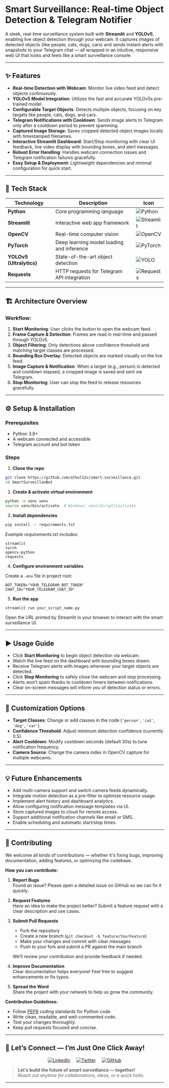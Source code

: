 # Smart Surveillance: Real-time Object Detection & Telegram Notifier

A sleek, real-time surveillance system built with **Streamlit** and **YOLOv5**, enabling live object detection through your webcam. It captures images of detected objects (like people, cats, dogs, cars) and sends instant alerts with snapshots to your Telegram chat — all wrapped in an intuitive, responsive web UI that looks and feels like a smart surveillance console.

---

## ✨ Features

- **Real-time Detection with Webcam**: Monitor live video feed and detect objects continuously.
- **YOLOv5 Model Integration**: Utilizes the fast and accurate YOLOv5s pre-trained model.
- **Configurable Target Objects**: Detects multiple objects, focusing on key targets like people, cats, dogs, and cars.
- **Telegram Notifications with Cooldown**: Sends image alerts to Telegram only after a cooldown period to prevent spamming.
- **Captured Image Storage**: Saves cropped detected object images locally with timestamped filenames.
- **Interactive Streamlit Dashboard**: Start/Stop monitoring with clear UI feedback, live video display with bounding boxes, and alert messages.
- **Robust Error Handling**: Handles webcam connection issues and Telegram notification failures gracefully.
- **Easy Setup & Deployment**: Lightweight dependencies and minimal configuration for quick start.

---

## 🚀 Tech Stack

| Technology                | Description                                      | Icon                                   |
|--------------------------|-------------------------------------------------|----------------------------------------|
| **Python**               | Core programming language                        | ![Python](https://img.icons8.com/color/48/000000/python.png) |
| **Streamlit**            | Interactive web app framework                    | ![Streamlit](https://img.icons8.com/color/48/000000/streamlit.png) |
| **OpenCV**               | Real-time computer vision                        | ![OpenCV](https://img.icons8.com/color/48/000000/opencv.png) |
| **PyTorch**              | Deep learning model loading and inference       | ![PyTorch](https://img.icons8.com/color/48/000000/pytorch.png) |
| **YOLOv5 (Ultralytics)** | State-of-the-art object detection                | ![YOLO](https://img.icons8.com/color/48/000000/yolo.png) |
| **Requests**             | HTTP requests for Telegram API integration      | ![Requests](https://img.icons8.com/color/48/000000/api-settings.png) |

---

## 🏗️ Architecture Overview

### Workflow:

1. **Start Monitoring**: User clicks the button to open the webcam feed.
2. **Frame Capture & Detection**: Frames are read in real-time and passed through YOLOv5.
3. **Object Filtering**: Only detections above confidence threshold and matching target classes are processed.
4. **Bounding Box Overlay**: Detected objects are marked visually on the live feed.
5. **Image Capture & Notification**: When a target (e.g., person) is detected and cooldown elapsed, a cropped image is saved and sent via Telegram.
6. **Stop Monitoring**: User can stop the feed to release resources gracefully.

---

## ⚙️ Setup & Installation

### Prerequisites

- Python 3.8+
- A webcam connected and accessible
- Telegram account and bot token

### Steps

1. **Clone the repo**

```bash
git clone https://github.com/athul12v/smart-surveillance.git
cd SmartSurveillanBot
```

2. **Create & activate virtual environment**

```bash
python -m venv venv
source venv/bin/activate  # Windows: venv\Scripts\activate
```

3. **Install dependencies**

```bash
pip install -r requirements.txt
```

*Example requirements.txt includes:*

```
streamlit
torch
opencv-python
requests
```

4. **Configure environment variables**

Create a `.env` file in project root:

```env
BOT_TOKEN="YOUR_TELEGRAM_BOT_TOKEN"
CHAT_ID="YOUR_TELEGRAM_CHAT_ID"
```

5. **Run the app**

```bash
streamlit run your_script_name.py
```

Open the URL printed by Streamlit in your browser to interact with the smart surveillance UI.

---

## ▶️ Usage Guide

* Click **Start Monitoring** to begin object detection via webcam.
* Watch the live feed on the dashboard with bounding boxes drawn.
* Receive Telegram alerts with images whenever your target objects are detected.
* Click **Stop Monitoring** to safely close the webcam and stop processing.
* Alerts won’t spam thanks to cooldown timers between notifications.
* Clear on-screen messages will inform you of detection status or errors.

---

## 🔧 Customization Options

* **Target Classes**: Change or add classes in the code (`'person'`, `'cat'`, `'dog'`, `'car'`).
* **Confidence Threshold**: Adjust minimum detection confidence (currently 0.5).
* **Alert Cooldown**: Modify cooldown seconds (default 30s) to tune notification frequency.
* **Camera Source**: Change the camera index in OpenCV capture for multiple webcams.

---

## 💡 Future Enhancements

* Add multi-camera support and switch camera feeds dynamically.
* Integrate motion detection as a pre-filter to optimize resource usage.
* Implement alert history and dashboard analytics.
* Allow configuring notification message templates via UI.
* Store captured images to cloud for remote access.
* Support additional notification channels like email or SMS.
* Enable scheduling and automatic start/stop times.

---

## 🤝 Contributing

We welcome all kinds of contributions — whether it's fixing bugs, improving documentation, adding features, or optimizing the codebase.

**How you can contribute:**

1. **Report Bugs**  
   Found an issue? Please open a detailed issue on GitHub so we can fix it quickly.

2. **Request Features**  
   Have an idea to make the project better? Submit a feature request with a clear description and use cases.

3. **Submit Pull Requests**  
   - Fork the repository  
   - Create a new branch (`git checkout -b feature/YourFeature`)  
   - Make your changes and commit with clear messages  
   - Push to your fork and submit a PR against the main branch  
   
   We’ll review your contribution and provide feedback if needed.

4. **Improve Documentation**  
   Clear documentation helps everyone! Feel free to suggest enhancements or fix typos.

5. **Spread the Word**  
   Share the project with your network to help us grow the community.

**Contribution Guidelines:**

- Follow [PEP8](https://www.python.org/dev/peps/pep-0008/) coding standards for Python code.
- Write clean, readable, and well-commented code.
- Test your changes thoroughly.
- Keep pull requests focused and concise.
---

## 📱 Let’s Connect — I’m Just One Click Away!

<div align="center" style="margin-top: 10px; margin-bottom: 10px;">

[![LinkedIn](https://img.icons8.com/ios-filled/40/0077B5/linkedin.png)](https://www.linkedin.com/in/v-athul/) &nbsp;&nbsp;&nbsp;
[![Twitter](https://img.icons8.com/ios-filled/40/1DA1F2/twitter.png)](https://x.com/AthulViswanthan) &nbsp;&nbsp;&nbsp;
[![GitHub](https://img.icons8.com/ios-glyphs/40/000000/github.png)](https://github.com/athul12v)

</div>

> **Let's build the future of smart surveillance — together!**  
> _Reach out anytime for collaborations, ideas, or a quick hello._


---
